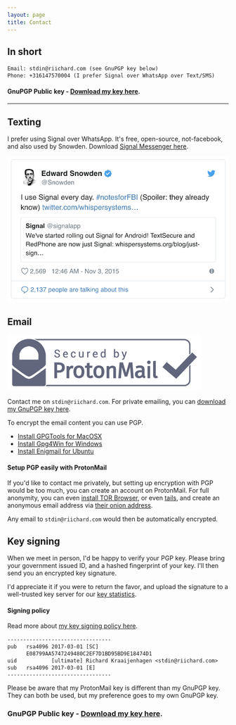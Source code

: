 ```yaml
---
layout: page
title: Contact
---
```


## In short

```
Email: stdin@riichard.com (see GnuPGP key below)
Phone: +316147570004 (I prefer Signal over WhatsApp over Text/SMS)
```

#### GnuPGP Public key -  [Download my key here](/pubkey.riichard.acs).

-------

## Texting

I prefer using Signal over WhatsApp. It's free, open-source, not-facebook, and
also used by Snowden. Download [Signal Messenger here](https://www.signal.org/).

[![Snowden: I use Signal every day. #NotesforFBI (Spoiler: They already know)](images/snowden.png)][snowdentweet]

## Email

[![protonmail logo](images/protonmaillogo.png)][protonmail]

Contact me on `stdin@riichard.com`. For private emailing, you can [download my GnuPGP key here][pgpkey].

To encrypt the email content you can use PGP. 
- [Install GPGTools for MacOSX][gpgtools]
- [Install Gpg4Win for Windows][gpg4win]
- [Install Enigmail for Ubuntu][enigmail]

#### Setup PGP easily with ProtonMail

If you'd like to contact me privately, but setting up encryption with PGP would
be too much, you can create an account on ProtonMail. For full anonymity,
you can even [install TOR Browser][torbrowser], or even [tails][tails], and create an anonymous email address via
[their onion address][protonmailonion].

Any email to `stdin@riichard.com` would then be automatically encrypted.


## Key signing

When we meet in person, I'd be happy to verify your PGP key. Please bring your
government issued ID, and a hashed fingerprint of your key. I'll then send you
an encrypted key signature. 

I'd appreciate it if you were to return the favor, and upload the signature to a well-trusted key server for our [key statistics][keystatistics].

#### Signing policy

Read more about [my key signing policy here][signingpolicy].


```
---------------------------------
pub   rsa4096 2017-03-01 [SC]
      E08799AA5747249480C2EF7D1BD95BD9E18474D1
uid           [ultimate] Richard Kraaijenhagen <stdin@riichard.com>
sub   rsa4096 2017-03-01 [E]
---------------------------------
```

Please be aware that my ProtonMail key is different than my GnuPGP key. They
can both be used, but my preference goes to my own GnuPGP key.

### GnuPGP Public key -  [Download my key here](/pubkey.riichard.acs).


[pgpkey]: /pubkey.acs
[gpgtools]: https://gpgtools.org
[enigmail]: https://www.enigmail.net/index.php/en/
[gpg4win]: https://www.gpg4win.org
[tails]: https://tails.boum.org
[torbrowser]: https://torproject.org/
[protonmail]: https://protonmail.com/
[protonmailonion]: https://protonirockerxow.onion/
[snowdentweet]: https://twitter.com/Snowden/status/661313394906161152
[signingpolicy]: /openpgp-keysigning-policy.txt
[keystatistics]: https://pgp.cs.uu.nl/stats/1bd95bd9e18474d1.html
